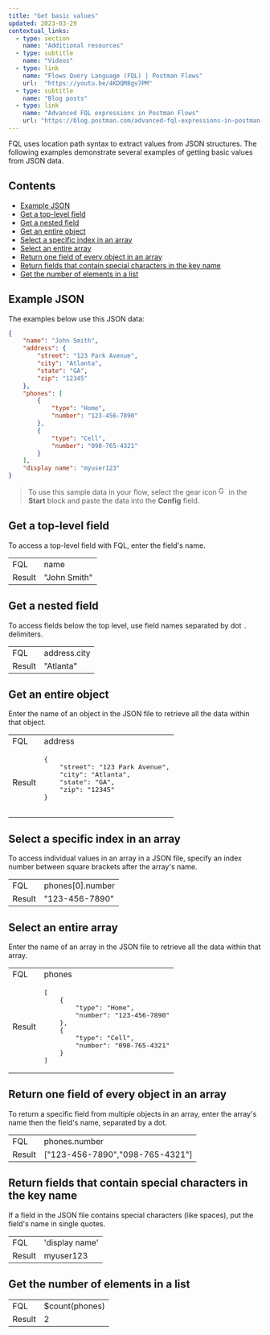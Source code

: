 ```yaml
---
title: "Get basic values"
updated: 2023-03-29
contextual_links:
  - type: section
    name: "Additional resources"
  - type: subtitle
    name: "Videos"
  - type: link
    name: "Flows Query Language (FQL) | Postman Flows"
    url:  "https://youtu.be/4KDQM8gv7PM"
  - type: subtitle
    name: "Blog posts"
  - type: link
    name: "Advanced FQL expressions in Postman Flows"
    url: "https://blog.postman.com/advanced-fql-expressions-in-postman-flows/"
---
```


FQL uses location path syntax to extract values from JSON structures. The following examples demonstrate several examples of getting basic values from JSON data.

## Contents

* [Example JSON](#example-json)
* [Get a top-level field](#get-a-top-level-field)
* [Get a nested field](#get-a-nested-field)
* [Get an entire object](#get-an-entire-object)
* [Select a specific index in an array](#select-a-specific-index-in-an-array)
* [Select an entire array](#select-an-entire-array)
* [Return one field of every object in an array](#return-one-field-of-every-object-in-an-array)
* [Return fields that contain special characters in the key name](#return-fields-that-contain-special-characters-in-the-key-name)
* [Get the number of elements in a list](#get-the-number-of-elements-in-a-list)

## Example JSON

The examples below use this JSON data:

``` json
{
    "name": "John Smith",
    "address": {
        "street": "123 Park Avenue",
        "city": "Atlanta",
        "state": "GA",
        "zip": "12345"
    },
    "phones": [
        {
            "type": "Home",
            "number": "123-456-7890"
        },
        {
            "type": "Cell",
            "number": "098-765-4321"
        }
    ],
    "display name": "myuser123"
}
```

> To use this sample data in your flow, select the gear icon <img alt="Gear icon" src="https://assets.postman.com/postman-docs/icon-gear-solid-v9.jpg#icon" width="16px"> in the **Start** block and paste the data into the **Config** field.

## Get a top-level field

To access a top-level field with FQL, enter the field's name.

<table  class="code-ref-table">
<tbody>
<tr>
<td>FQL</td>
<td>name</td>
</tr>
<tr>
<td>Result</td>
<td>"John Smith"</td>
</tr>
</tbody>
</table>

## Get a nested field

To access fields below the top level, use field names separated by dot `.` delimiters.

<table  class="code-ref-table">
<tbody>
<tr>
<td>FQL</td>
<td>address.city</td>
</tr>
<tr>
<td>Result</td>
<td>"Atlanta"</td>
</tr>
</tbody>
</table>

## Get an entire object

Enter the name of an object in the JSON file to retrieve all the data within that object.

<table  class="code-ref-table">
<tbody>
<tr>
<td>FQL</td>
<td>address</td>
</tr>
<tr>
<td>Result</td>
<td>
    <pre>
{
    "street": "123 Park Avenue",
    "city": "Atlanta",
    "state": "GA",
    "zip": "12345"
}
    </pre>
</td>
</tr>
</tbody>
</table>

## Select a specific index in an array

To access individual values in an array in a JSON file, specify an index number between square brackets after the array's name.

<table  class="code-ref-table">
<tbody>
<tr>
<td>FQL</td>
<td>phones[0].number</td>
</tr>
<tr>
<td>Result</td>
<td>"123-456-7890"
</td>
</tr>
</tbody>
</table>

## Select an entire array

Enter the name of an array in the JSON file to retrieve all the data within that array.

<table  class="code-ref-table">
<tbody>
<tr>
<td>FQL</td>
<td>phones</td>
</tr>
<tr>
<td>Result</td>
<td><pre>[
    {
        "type": "Home",
        "number": "123-456-7890"
    },
    {
        "type": "Cell",
        "number": "098-765-4321"
    }
]</pre>
</td>
</tr>
</tbody>
</table>

## Return one field of every object in an array

To return a specific field from multiple objects in an array, enter the array's name then the field's name, separated by a dot.

<table  class="code-ref-table">
<tbody>
<tr>
<td>FQL</td>
<td>phones.number</td>
</tr>
<tr>
<td>Result</td>
<td>["123-456-7890","098-765-4321"]</td>
</tr>
</tbody>
</table>

## Return fields that contain special characters in the key name

If a field in the JSON file contains special characters (like spaces), put the field's name in single quotes.

<table  class="code-ref-table">
<tbody>
<tr>
<td>FQL</td>
<td>'display name'</td>
</tr>
<tr>
<td>Result</td>
<td>myuser123</td>
</tr>
</tbody>
</table>

## Get the number of elements in a list

<table  class="code-ref-table">
<tbody>
<tr>
<td>FQL</td>
<td>$count(phones)</td>
</tr>
<tr>
<td>Result</td>
<td>2</td>
</tr>
</tbody>
</table>
